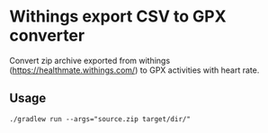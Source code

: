 
# Withings export CSV to GPX converter

Convert zip archive exported from withings (https://healthmate.withings.com/) to GPX activities with heart rate.

## Usage

```
./gradlew run --args="source.zip target/dir/"
```

